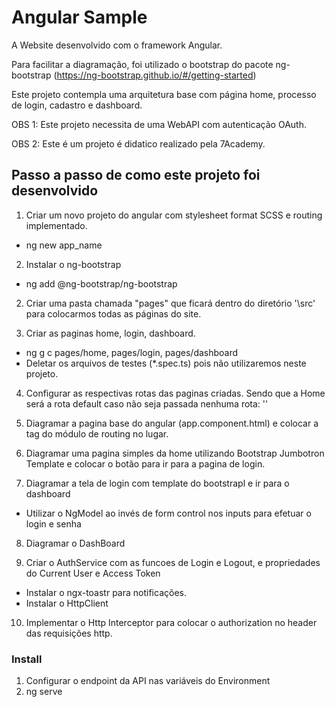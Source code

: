 # Angular Sample
A Website desenvolvido com o framework Angular.

Para facilitar a diagramação, foi utilizado o bootstrap do pacote ng-bootstrap (https://ng-bootstrap.github.io/#/getting-started)

Este projeto contempla uma arquitetura base com página home, processo de login, cadastro e dashboard.

OBS 1: Este projeto necessita de uma WebAPI com autenticação OAuth.

OBS 2: Este é um projeto é didatico realizado pela 7Academy.

## Passo a passo de como este projeto foi desenvolvido ##

1. Criar um novo projeto do angular com stylesheet format SCSS e routing implementado.
- ng new app_name

2. Instalar o ng-bootstrap
- ng add @ng-bootstrap/ng-bootstrap

2. Criar uma pasta chamada "pages" que ficará dentro do diretório '\src' para colocarmos todas as páginas do site.

3. Criar as paginas home, login, dashboard.
- ng g c pages/home, pages/login, pages/dashboard
- Deletar os arquivos de testes (*.spec.ts) pois não utilizaremos neste projeto.

4. Configurar as respectivas rotas das paginas criadas. Sendo que a Home será a rota default caso não seja passada nenhuma rota: ''

5. Diagramar a pagina base do angular (app.component.html) e colocar a tag do módulo de routing no lugar.

6. Diagramar uma pagina simples da home utilizando Bootstrap Jumbotron Template e colocar o botão para ir para a pagina de login.

7. Diagramar a tela de login com template do bootstrapl e ir para o dashboard
- Utilizar o NgModel ao invés de form control nos inputs para efetuar o login e senha

8. Diagramar o DashBoard

9. Criar o AuthService com as funcoes de Login e Logout, e propriedades do Current User e Access Token
- Instalar o ngx-toastr para notificações.
- Instalar o HttpClient

10. Implementar o Http Interceptor para colocar o authorization no header das requisições http.


### Install ###
1. Configurar o endpoint da API nas variáveis do Environment
2. ng serve
